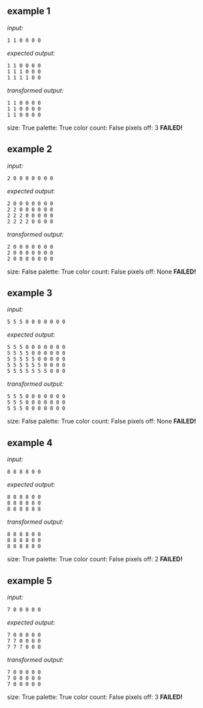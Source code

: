 
## example 1
*input:*
```
1 1 0 0 0 0
```
*expected output:*
```
1 1 0 0 0 0
1 1 1 0 0 0
1 1 1 1 0 0
```
*transformed output:*
```
1 1 0 0 0 0
1 1 0 0 0 0
1 1 0 0 0 0
```
size: True
palette: True
color count: False
pixels off: 3
**FAILED!**

## example 2
*input:*
```
2 0 0 0 0 0 0 0
```
*expected output:*
```
2 0 0 0 0 0 0 0
2 2 0 0 0 0 0 0
2 2 2 0 0 0 0 0
2 2 2 2 0 0 0 0
```
*transformed output:*
```
2 0 0 0 0 0 0 0
2 0 0 0 0 0 0 0
2 0 0 0 0 0 0 0
```
size: False
palette: True
color count: False
pixels off: None
**FAILED!**

## example 3
*input:*
```
5 5 5 0 0 0 0 0 0 0
```
*expected output:*
```
5 5 5 0 0 0 0 0 0 0
5 5 5 5 0 0 0 0 0 0
5 5 5 5 5 0 0 0 0 0
5 5 5 5 5 5 0 0 0 0
5 5 5 5 5 5 5 0 0 0
```
*transformed output:*
```
5 5 5 0 0 0 0 0 0 0
5 5 5 0 0 0 0 0 0 0
5 5 5 0 0 0 0 0 0 0
```
size: False
palette: True
color count: False
pixels off: None
**FAILED!**

## example 4
*input:*
```
8 8 8 8 0 0
```
*expected output:*
```
8 8 8 8 0 0
8 8 8 8 8 0
8 8 8 8 8 8
```
*transformed output:*
```
8 8 8 8 0 0
8 8 8 8 0 0
8 8 8 8 8 0
```
size: True
palette: True
color count: False
pixels off: 2
**FAILED!**

## example 5
*input:*
```
7 0 0 0 0 0
```
*expected output:*
```
7 0 0 0 0 0
7 7 0 0 0 0
7 7 7 0 0 0
```
*transformed output:*
```
7 0 0 0 0 0
7 0 0 0 0 0
7 0 0 0 0 0
```
size: True
palette: True
color count: False
pixels off: 3
**FAILED!**
